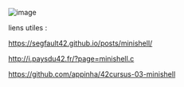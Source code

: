 ![image](https://github.com/BaptisteFaisy/minihell/assets/119856854/d3c81e2e-f238-406a-9349-e60b263d34a7)

liens utiles :

https://segfault42.github.io/posts/minishell/

http://i.paysdu42.fr/?page=minishell.c

https://github.com/appinha/42cursus-03-minishell
